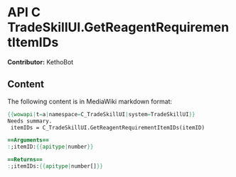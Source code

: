 # API C TradeSkillUI.GetReagentRequirementItemIDs

**Contributor:** KethoBot

## Content

The following content is in MediaWiki markdown format:

```mediawiki
{{wowapi|t=a|namespace=C_TradeSkillUI|system=TradeSkillUI}}
Needs summary.
 itemIDs = C_TradeSkillUI.GetReagentRequirementItemIDs(itemID)

==Arguments==
:;itemID:{{apitype|number}}

==Returns==
:;itemIDs:{{apitype|number[]}}
```